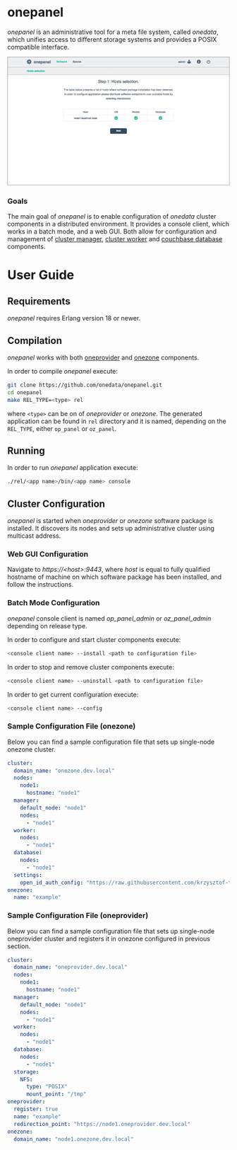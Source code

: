 # onepanel

*onepanel* is an administrative tool for a meta file system, called *onedata*,
which unifies access to different storage systems and provides a POSIX
compatible interface.

![](https://raw.githubusercontent.com/onedata/onepanel/develop/media/installation.gif)

### Goals

The main goal of *onepanel* is to enable configuration of *onedata* cluster
components in a distributed environment. It provides a console client, which
works in a batch mode, and a web GUI. Both allow for configuration and
management of [cluster manager](https://github.com/onedata/cluster-manager),
[cluster worker](https://github.com/onedata/cluster-worker) and
[couchbase database](http://www.couchbase.com/) components.

# User Guide

## Requirements

*onepanel* requires Erlang version 18 or newer.

## Compilation

*onepanel* works with both [oneprovider](https://github.com/onedata/op-worker)
and [onezone](https://github.com/onedata/oz-worker) components.

In order to compile *onepanel* execute:

```bash
git clone https://github.com/onedata/onepanel.git
cd onepanel
make REL_TYPE=<type> rel
```

where `<type>` can be on of *oneprovider* or *onezone*. The generated application can be found in `rel` directory and it is named, depending on the `REL_TYPE`, either `op_panel` or `oz_panel`.

## Running

In order to run *onepanel* application execute:

```bash
./rel/<app name>/bin/<app name> console
```

## Cluster Configuration

*onepanel* is started when *oneprovider* or *onezone* software package is
installed. It discovers its nodes and sets up administrative cluster using
multicast address.

### Web GUI Configuration

Navigate to *https://\<host\>:9443*, where *host* is equal to fully qualified hostname of machine on which software package has been installed, and follow the instructions.

### Batch Mode Configuration

*onepanel* console client is named *op_panel_admin* or *oz_panel_admin* depending on release type.

In order to configure and start cluster components execute:

```bash
<console client name> --install <path to configuration file>
```

In order to stop and remove cluster components execute:

```bash
<console client name> --uninstall <path to configuration file>
```

In order to get current configuration execute:

```bash
<console client name> --config
```

### Sample Configuration File (onezone)

Below you can find a sample configuration file that sets up single-node onezone
cluster.

```yaml
cluster:
  domain_name: "onezone.dev.local"
  nodes:
    node1:
      hostname: "node1"
  manager:
    default_node: "node1"
    nodes:
      - "node1"
  worker:
    nodes:
      - "node1"
  database:
    nodes:
      - "node1"
  settings:
    open_id_auth_config: "https://raw.githubusercontent.com/krzysztof-trzepla/onedata-getting-started/develop/files/oz_open_id_auth.config"
onezone:
  name: "example"
```

### Sample Configuration File (oneprovider)

Below you can find a sample configuration file that sets up single-node
oneprovider cluster and registers it in onezone configured in previous section.

```yaml
cluster:
  domain_name: "oneprovider.dev.local"
  nodes:
    node1:
      hostname: "node1"
  manager:
    default_node: "node1"
    nodes:
      - "node1"
  worker:
    nodes:
      - "node1"
  database:
    nodes:
      - "node1"
  storage:
    NFS:
      type: "POSIX"
      mount_point: "/tmp"
oneprovider:
  register: true
  name: "example"
  redirection_point: "https://node1.oneprovider.dev.local"
onezone:
  domain_name: "node1.onezone.dev.local"
```
